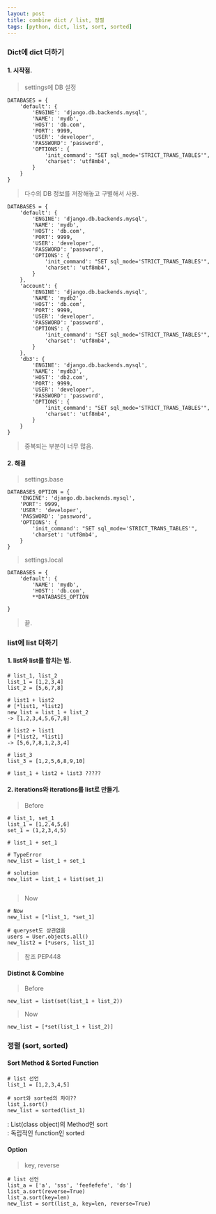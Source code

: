 ```yaml
---
layout: post
title: combine dict / list, 정렬
tags: [python, dict, list, sort, sorted]
---
```


### Dict에 dict 더하기
#### 1. 시작점.
> settings에 DB 설정

```
DATABASES = {
    'default': {
        'ENGINE': 'django.db.backends.mysql',
        'NAME': 'mydb',
        'HOST': 'db.com',
        'PORT': 9999,
        'USER': 'developer',
        'PASSWORD': 'password',
        'OPTIONS': {
            'init_command': "SET sql_mode='STRICT_TRANS_TABLES'",
            'charset': 'utf8mb4',
        }
    }
}

```

> 다수의 DB 정보를 저장해놓고 구별해서 사용.

```
DATABASES = {
    'default': {
        'ENGINE': 'django.db.backends.mysql',
        'NAME': 'mydb',
        'HOST': 'db.com',
        'PORT': 9999,
        'USER': 'developer',
        'PASSWORD': 'password',
        'OPTIONS': {
            'init_command': "SET sql_mode='STRICT_TRANS_TABLES'",
            'charset': 'utf8mb4',
        }
    },
    'account': {
        'ENGINE': 'django.db.backends.mysql',
        'NAME': 'mydb2',
        'HOST': 'db.com',
        'PORT': 9999,
        'USER': 'developer',
        'PASSWORD': 'password',
        'OPTIONS': {
            'init_command': "SET sql_mode='STRICT_TRANS_TABLES'",
            'charset': 'utf8mb4',
        }
    },
    'db3': {
        'ENGINE': 'django.db.backends.mysql',
        'NAME': 'mydb3',
        'HOST': 'db2.com',
        'PORT': 9999,
        'USER': 'developer',
        'PASSWORD': 'password',
        'OPTIONS': {
            'init_command': "SET sql_mode='STRICT_TRANS_TABLES'",
            'charset': 'utf8mb4',
        }
    }
}

```

> 중복되는 부분이 너무 많음.

#### 2. 해결
> settings.base

```
DATABASES_OPTION = {
    'ENGINE': 'django.db.backends.mysql',
    'PORT': 9999,
    'USER': 'developer',
    'PASSWORD': 'password',
    'OPTIONS': {
        'init_command': "SET sql_mode='STRICT_TRANS_TABLES'",
        'charset': 'utf8mb4',
    }
}

```

> settings.local

```
DATABASES = {
    'default': {
        'NAME': 'mydb',
        'HOST': 'db.com',
        **DATABASES_OPTION

}

```
> 끝.

### list에 list 더하기
#### 1. list와 list를 합치는 법.

```
# list_1, list_2
list_1 = [1,2,3,4]
list_2 = [5,6,7,8]

# list1 + list2
# [*list1, *list2]
new_list = list_1 + list_2
-> [1,2,3,4,5,6,7,8]

# list2 + list1
# [*list2, *list1]
-> [5,6,7,8,1,2,3,4]

# list_3
list_3 = [1,2,5,6,8,9,10]

# list_1 + list2 + list3 ?????
```

#### 2. iterations와 iterations를 list로 만들기.
> Before

```
# list_1, set_1
list_1 = [1,2,4,5,6]
set_1 = (1,2,3,4,5)

# list_1 + set_1

# TypeError
new_list = list_1 + set_1

# solution
new_list = list_1 + list(set_1)
 
```

> Now

```
# Now
new_list = [*list_1, *set_1]

# queryset도 상관없음
users = User.objects.all()
new_list2 = [*users, list_1]

```

> 참조 PEP448

#### Distinct & Combine

> Before

```
new_list = list(set(list_1 + list_2))
```

> Now

```
new_list = [*set(list_1 + list_2)]

```


### 정렬 (sort, sorted)

#### Sort Method & Sorted Function

```
# list 선언
list_1 = [1,2,3,4,5]

# sort와 sorted의 차이??
list_1.sort()
new_list = sorted(list_1)

```
: List(class object)의 Method인 sort  
: 독립적인 function인 sorted

#### Option

> key, reverse

```
# list 선언
list_a = ['a', 'sss', 'feefefefe', 'ds']
list_a.sort(reverse=True)
list_a.sort(key=len)
new_list = sort(list_a, key=len, reverse=True)

```